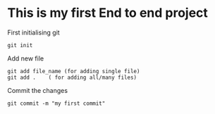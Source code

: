 # This is my first End to end project  

First initialising git  
```  
git init  
```  

Add new file  
```  
git add file_name (for adding single file)  
git add .    ( for adding all/many files)  
```  

Commit the changes    
```   
git commit -m "my first commit"   
```  


